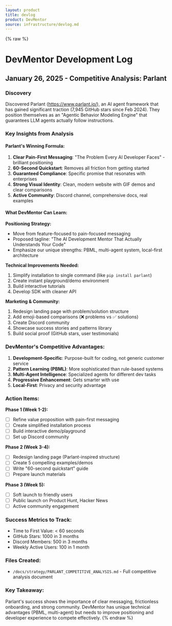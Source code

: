 ```yaml
---
layout: product
title: devlog
product: DevMentor
source: infrastructure/devlog.md
---
```


{% raw %}
# DevMentor Development Log

## January 26, 2025 - Competitive Analysis: Parlant

### Discovery
Discovered Parlant (https://www.parlant.io/), an AI agent framework that has gained significant traction (7,945 GitHub stars since Feb 2024). They position themselves as an "Agentic Behavior Modeling Engine" that guarantees LLM agents actually follow instructions.

### Key Insights from Analysis

#### Parlant's Winning Formula:
1. **Clear Pain-First Messaging**: "The Problem Every AI Developer Faces" - brilliant positioning
2. **60-Second Quickstart**: Removes all friction from getting started
3. **Guaranteed Compliance**: Specific promise that resonates with enterprises
4. **Strong Visual Identity**: Clean, modern website with GIF demos and clear comparisons
5. **Active Community**: Discord channel, comprehensive docs, real examples

#### What DevMentor Can Learn:

**Positioning Strategy:**
- Move from feature-focused to pain-focused messaging
- Proposed tagline: "The AI Development Mentor That Actually Understands Your Code"
- Emphasize our unique strengths: PBML, multi-agent system, local-first architecture

**Technical Improvements Needed:**
1. Simplify installation to single command (like `pip install parlant`)
2. Create instant playground/demo environment
3. Build interactive tutorials
4. Develop SDK with cleaner API

**Marketing & Community:**
1. Redesign landing page with problem/solution structure
2. Add emoji-based comparisons (❌ problems vs ✅ solutions)
3. Create Discord community
4. Showcase success stories and patterns library
5. Build social proof (GitHub stars, user testimonials)

### DevMentor's Competitive Advantages:

1. **Development-Specific**: Purpose-built for coding, not generic customer service
2. **Pattern Learning (PBML)**: More sophisticated than rule-based systems
3. **Multi-Agent Intelligence**: Specialized agents for different dev tasks
4. **Progressive Enhancement**: Gets smarter with use
5. **Local-First**: Privacy and security advantage

### Action Items:

**Phase 1 (Week 1-2):**
- [ ] Refine value proposition with pain-first messaging
- [ ] Create simplified installation process
- [ ] Build interactive demo/playground
- [ ] Set up Discord community

**Phase 2 (Week 3-4):**
- [ ] Redesign landing page (Parlant-inspired structure)
- [ ] Create 5 compelling examples/demos
- [ ] Write "60-second quickstart" guide
- [ ] Prepare launch materials

**Phase 3 (Week 5):**
- [ ] Soft launch to friendly users
- [ ] Public launch on Product Hunt, Hacker News
- [ ] Active community engagement

### Success Metrics to Track:
- Time to First Value: < 60 seconds
- GitHub Stars: 1000 in 3 months
- Discord Members: 500 in 3 months
- Weekly Active Users: 100 in 1 month

### Files Created:
- `/docs/strategy/PARLANT_COMPETITIVE_ANALYSIS.md` - Full competitive analysis document

### Key Takeaway:
Parlant's success shows the importance of clear messaging, frictionless onboarding, and strong community. DevMentor has unique technical advantages (PBML, multi-agent) but needs to improve positioning and developer experience to compete effectively.
{% endraw %}
